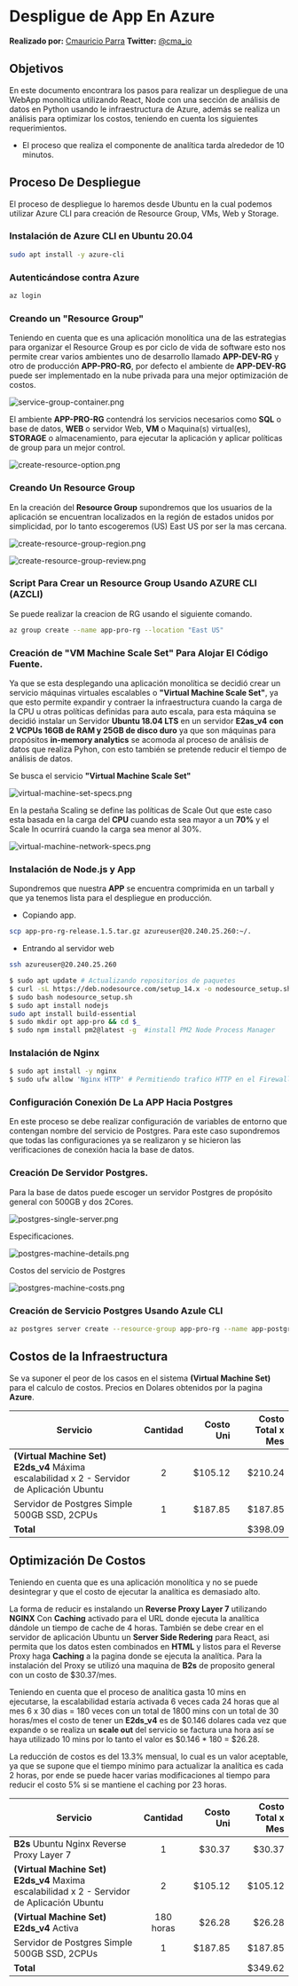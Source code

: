 # Despligue de App En Azure

**Realizado por:** [Cmauricio Parra](https://github.com/c-m-a)
**Twitter:** [@cma_io](https://twitter.com/@cma_io)

## Objetivos

En este documento encontrara los pasos para realizar un despliegue de una WebApp monolítica utilizando React, Node con una sección de análisis de datos en Python usando le infraestructura de Azure, además se realiza un análisis para optimizar los costos, teniendo en cuenta los siguientes requerimientos.

-  El proceso que realiza el componente de analítica tarda alrededor de 10 minutos.

## Proceso De Despliegue

El proceso de despliegue lo haremos desde Ubuntu en la cual podemos utilizar Azure CLI para creación de Resource Group, VMs, Web y Storage.

### Instalación de Azure CLI en Ubuntu 20.04

```bash
sudo apt install -y azure-cli
```

### Autenticándose contra Azure

```bash
az login
```

### Creando un "Resource Group"

Teniendo en cuenta que es una aplicación monolítica una de las estrategias para organizar el Resource Group es por ciclo de vida de software esto nos permite crear varios ambientes uno de desarrollo llamado **APP-DEV-RG** y otro de producción **APP-PRO-RG**, por defecto el ambiente de **APP-DEV-RG** puede ser implementado en la nube privada para una mejor optimización de costos.

![service-group-container.png](https://raw.githubusercontent.com/c-m-a/despliegue-app-node-python-en-azure/main/img/service-group-container.png)

El ambiente **APP-PRO-RG** contendrá los servicios necesarios como **SQL** o base de datos, **WEB** o servidor Web, **VM** o Maquina(s) virtual(es), **STORAGE** o almacenamiento, para ejecutar la aplicación y aplicar políticas de group para un mejor control.

![create-resource-option.png](https://raw.githubusercontent.com/c-m-a/despliegue-app-node-python-en-azure/main/img/create-resource-option.png)

### Creando Un Resource Group

En la creación del **Resource Group** supondremos que los usuarios de la aplicación se encuentran localizados en la región de estados unidos por simplicidad, por lo tanto escogeremos (US) East US por ser la mas cercana.

![create-resource-group-region.png](https://raw.githubusercontent.com/c-m-a/despliegue-app-node-python-en-azure/main/img/create-resource-group-region.png)

![create-resource-group-review.png](https://raw.githubusercontent.com/c-m-a/despliegue-app-node-python-en-azure/main/img/create-resource-group-review.png)

### Script Para Crear un Resource Group Usando AZURE CLI (AZCLI)

Se puede realizar la creacion de RG usando el siguiente comando.

```bash
az group create --name app-pro-rg --location "East US"
```

### Creación de "VM Machine Scale Set" Para Alojar El Código Fuente.

Ya que se esta desplegando una aplicación monolítica se decidió crear un servicio máquinas virtuales escalables o **"Virtual Machine Scale Set"**, ya que esto permite expandir y contraer la infraestructura cuando la carga de la CPU u otras políticas definidas para auto escala, para esta máquina se decidió instalar un Servidor **Ubuntu 18.04 LTS** en un servidor **E2as_v4** **con 2 VCPUs 16GB de RAM y 25GB de disco duro** ya que son máquinas para propósitos **in-memory analytics** se acomoda al proceso de análisis de datos que realiza Pyhon, con esto también se pretende reducir el tiempo de análisis de datos.

Se busca el servicio **"Virtual Machine Scale Set"**

![virtual-machine-set-specs.png](https://raw.githubusercontent.com/c-m-a/despliegue-app-node-python-en-azure/main/img/virtual-machine-set-specs.png)

En la pestaña Scaling se define las políticas de Scale Out que este caso esta basada en la carga del **CPU** cuando esta sea mayor a un **70%** y el Scale In ocurrirá cuando la carga sea menor al 30%.

![virtual-machine-network-specs.png](https://raw.githubusercontent.com/c-m-a/despliegue-app-node-python-en-azure/main/img/virtual-machine-network-specs.png)

### Instalación de Node.js y App

Supondremos que nuestra **APP** se encuentra comprimida en un tarball y que ya tenemos lista para el despliegue en producción.

- Copiando app.
```bash
scp app-pro-rg-release.1.5.tar.gz azureuser@20.240.25.260:~/.
```
- Entrando al servidor web
```bash
ssh azureuser@20.240.25.260
```

```bash
$ sudo apt update # Actualizando repositorios de paquetes
$ curl -sL https://deb.nodesource.com/setup_14.x -o nodesource_setup.sh # Descarga script de instalacion de Node
$ sudo bash nodesource_setup.sh
$ sudo apt install nodejs
sudo apt install build-essential
$ sudo mkdir opt app-pro && cd $_
$ sudo npm install pm2@latest -g  #install PM2 Node Process Manager
```

### Instalación de Nginx 

```bash
$ sudo apt install -y nginx
$ sudo ufw allow 'Nginx HTTP' # Permitiendo trafico HTTP en el Firewall
```

### Configuración Conexión De La APP Hacia Postgres 

En este proceso se debe realizar configuración de variables de entorno que contengan nombre del servicio de Postgres. Para este caso supondremos que todas las configuraciones ya se realizaron y se hicieron las verificaciones de conexión hacia la base de datos. 

### Creación De Servidor Postgres.

Para la base de datos puede escoger un servidor Postgres de propósito general con 500GB y dos 2Cores.

![postgres-single-server.png](https://raw.githubusercontent.com/c-m-a/despliegue-app-node-python-en-azure/main/img/postgres-single-server.png)

Especificaciones.

![postgres-machine-details.png](https://raw.githubusercontent.com/c-m-a/despliegue-app-node-python-en-azure/main/img/postgres-machine-details.png)

Costos del servicio de Postgres

![postgres-machine-costs.png](https://raw.githubusercontent.com/c-m-a/despliegue-app-node-python-en-azure/main/img/postgres-machine-costs.png)

### Creación de Servicio Postgres Usando Azule CLI

```bash
az postgres server create --resource-group app-pro-rg --name app-postgres --location eastus --admin-user pgadmin --admin-password "Estee$3l5abor" --sku-name GP_Gen5_2 
```

## Costos de la Infraestructura

Se va suponer el peor de los casos en el sistema **(Virtual Machine Set)** para el calculo de costos.
Precios en Dolares obtenidos por la pagina **Azure**.

| Servicio | Cantidad | Costo Uni | Costo Total x Mes |
|-|:-:|-:|-:|
|**(Virtual Machine Set) E2ds_v4** Máxima escalabilidad x 2 - Servidor de Aplicación Ubuntu|2|$105.12|$210.24|
|Servidor de Postgres Simple 500GB SSD, 2CPUs|1|$187.85|$187.85|
|**Total**|||$398.09|


## Optimización De Costos

Teniendo en cuenta que es una aplicación monolítica y no se puede desintegrar y que el costo de ejecutar la analítica es demasiado alto.

La forma de reducir es instalando un **Reverse Proxy Layer 7** utilizando **NGINX** Con **Caching** activado para el URL donde ejecuta la analítica dándole un tiempo de cache de 4 horas. También se debe crear en el servidor de aplicación Ubuntu un **Server Side Redering** para React, asi permita que los datos esten combinados en **HTML** y listos para el Reverse Proxy haga **Caching** a la pagina donde se ejecuta la analítica. Para la instalación del Proxy se utilizó una maquina de **B2s** de proposito general con un costo de $30.37/mes.

Teniendo en cuenta que el proceso de analítica gasta 10 mins en ejecutarse, la escalabilidad estaría activada 6 veces cada 24 horas que al mes 6 x 30 dias = 180 veces con un total de 1800 mins con un total de 30 horas/mes el costo de tener un **E2ds_v4** es de $0.146 dolares cada vez que expande o se realiza un **scale out** del servicio se factura una hora así se haya utilizado 10 mins por lo tanto el valor es $0.146 * 180 = $26.28.

La reducción de costos es del 13.3% mensual, lo cual es un valor aceptable, ya que se supone que el tiempo mínimo para actualizar la analítica es cada 2 horas, por ende se puede hacer varias modificaciones al tiempo para reducir el costo 5% si se mantiene el caching por 23 horas.

| Servicio | Cantidad | Costo Uni | Costo Total x Mes |
|-|:-:|-:|-:|
|**B2s** Ubuntu Nginx Reverse Proxy Layer 7|1|$30.37|$30.37|
|**(Virtual Machine Set) E2ds_v4** Maxima escalabilidad x 2 - Servidor de Aplicación Ubuntu|2|$105.12|$105.12|
|**(Virtual Machine Set) E2ds_v4** Activa|180 horas|$26.28|$26.28|
|Servidor de Postgres Simple 500GB SSD, 2CPUs|1|$187.85|$187.85|
|**Total**|||$349.62|
